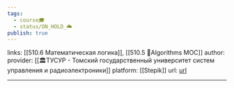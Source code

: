 ```yaml
---
tags:
  - course🎓
  - status/ON_HOLD_🌥️
publish: true
---
```

links: [[510.6 Математическая логика]], [[510.5 🐜Algorithms MOC]]
author: 
provider: [[🏛ТУСУР - Томский государственный университет систем управления и радиоэлектроники]] 
platform: [[Stepik]]
url: [url](https://stepik.org/course/48679/reviews)


---